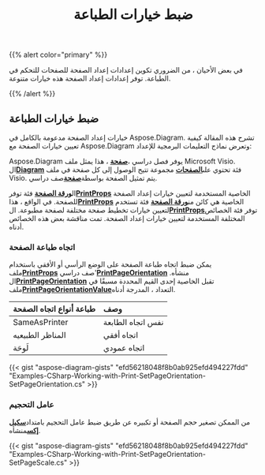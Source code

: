 ﻿---
title: ضبط خيارات الطباعة
type: docs
weight: 10
url: /ar/net/setting-print-options/
description: يوضح هذا القسم كيفية تعيين خيارات الطباعة باستخدام Aspose.Diagram.
---
{{% alert color="primary" %}}

في بعض الأحيان ، من الضروري تكوين إعدادات إعداد الصفحة للصفحات للتحكم في الطباعة. توفر إعدادات إعداد الصفحة هذه خيارات متنوعة.

{{% /alert %}}

## **ضبط خيارات الطباعة**

خيارات إعداد الصفحة مدعومة بالكامل في Aspose.Diagram. تشرح هذه المقالة كيفية تعيين خيارات الصفحة مع Aspose.Diagram وتعرض نماذج التعليمات البرمجية للإعداد:

 Aspose.Diagram يوفر فصل دراسي ،[**صفحة**](https://reference.aspose.com/diagram/net/aspose.diagram/page) ، هذا يمثل ملف Microsoft Visio. ال[**Diagram**](https://reference.aspose.com/diagram/net/aspose.diagram/page) فئة تحتوي على[**الصفحات**](https://reference.aspose.com/diagram/net/aspose.diagram/pagecollection) مجموعة تتيح الوصول إلى كل صفحة في ملف Visio. يتم تمثيل الصفحة بواسطة[**صفحة**](https://reference.aspose.com/diagram/net/aspose.diagram/page)صف دراسي.

 ال[**ورقة الصفحة**](https://reference.aspose.com/diagram/net/aspose.diagram/pagesheet) فئة توفر[**PrintProps**](https://reference.aspose.com/diagram/net/aspose.diagram/pagesheet/properties/printprops) الخاصية المستخدمة لتعيين خيارات إعداد الصفحة للصفحة. في الواقع ، هذا[**PrintProps**](https://reference.aspose.com/diagram/net/aspose.diagram/pagesheet/properties/printprops) الخاصية هي كائن من[**ورقة الصفحة**](https://reference.aspose.com/diagram/net/aspose.diagram/pagesheet) فئة تستخدم لتعيين خيارات تخطيط صفحة مختلفة لصفحة مطبوعة. ال[**PrintProps**](https://reference.aspose.com/diagram/net/aspose.diagram/pagesheet/properties/printprops)توفر فئة الخصائص المختلفة المستخدمة لتعيين خيارات إعداد الصفحة. تمت مناقشة بعض هذه الخصائص أدناه.

### **اتجاه طباعة الصفحة**

 يمكن ضبط اتجاه طباعة الصفحة على الوضع الرأسي أو الأفقي باستخدام ملف[**PrintProps**](https://reference.aspose.com/diagram/net/aspose.diagram/pagesheet/properties/printprops) صف دراسي'[**PrintPageOrientation**](https://reference.aspose.com/diagram/net/aspose.diagram/printprops/properties/printpageorientation) منشأه. ال[**PrintPageOrientation**](https://reference.aspose.com/diagram/net/aspose.diagram/printprops/properties/printpageorientation) تقبل الخاصية إحدى القيم المحددة مسبقًا في ملف[**PrintPageOrientationValue**](https://reference.aspose.com/diagram/net/aspose.diagram/printpageorientationvalue)التعداد ، المدرجة أدناه.

|**طباعة أنواع اتجاه الصفحة**|**وصف**|
|:- |:- |
|SameAsPrinter|نفس اتجاه الطابعة|
|المناظر الطبيعيه|اتجاه أفقي|
|لَوحَة|اتجاه عمودي|

{{< gist "aspose-diagram-gists" "efd56218048f8b0ab925efd494227fdd" "Examples-CSharp-Working-with-Print-SetPageOrientation-SetPageOrientation.cs" >}}

### **عامل التحجيم**

 من الممكن تصغير حجم الصفحة أو تكبيره عن طريق ضبط عامل التحجيم بامتداد[**سكيل إكس**](https://reference.aspose.com/diagram/net/aspose.diagram/printprops/properties/scalex)منشأه.

{{< gist "aspose-diagram-gists" "efd56218048f8b0ab925efd494227fdd" "Examples-CSharp-Working-with-Print-SetPageOrientation-SetPageScale.cs" >}}

